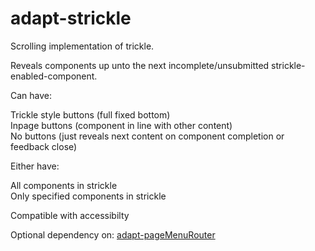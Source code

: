 adapt-strickle
================

Scrolling implementation of trickle.  
  
Reveals components up unto the next incomplete/unsubmitted strickle-enabled-component.  
  
Can have:  
  
Trickle style buttons (full fixed bottom)  
Inpage buttons (component in line with other content)  
No buttons (just reveals next content on component completion or feedback close)  
  
  
Either have:  
  
All components in strickle  
Only specified components in strickle  
  
Compatible with accessibilty  

Optional dependency on: [adapt-pageMenuRouter](https://github.com/cgkineo/adapt-pageMenuRouter)
